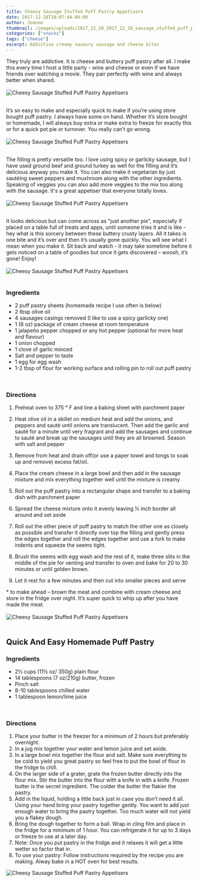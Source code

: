 ```yaml
---
title: Cheesy Sausage Stuffed Puff Pastry Appetisers
date: 2017-12-28T10:07:44-04:00
author: Joanne
thumbnail: /images/uploads/2017_12_28_2017_12_28_sausage_stuffed_puff_pastry_1.jpg
categories: ["snacks"]
tags: ["cheese"]
excerpt: Addictive creamy savoury sausage and cheese bites
---
```


They truly are addictive.  It is cheese and buttery puff pastry after all. I make this every time I host a little party - wine and cheese or even if we have friends over watching a movie. They pair perfectly with wine and always better when shared.
<br>
<br>
![Cheesy Sausage Stuffed Puff Pastry Appetisers](/images/uploads/2017_12_28_2017_12_28_sausage_stuffed_puff_pastry_2.jpg)
<br>
<br>

It’s so easy to make and especially quick to make if you’re using store bought puff pastry. I always have some on hand. Whether it’s store bought or homemade, I will always buy extra or make extra to freeze for exactly this or for a quick pot pie or turnover. You really can’t go wrong.
<br>
<br>
![Cheesy Sausage Stuffed Puff Pastry Appetisers](/images/uploads/2017_12_28_2017_12_28_sausage_stuffed_puff_pastry_3.jpg)
<br>
<br>

The filling is pretty versatile too. I love using spicy or garlicky sausage, but I have used ground beef and ground turkey as well for the filling and it’s delicious anyway you make it. You can also make it vegetarian by just sautéing sweet peppers and mushroom along with the other ingredients. Speaking of veggies you can also add more veggies to the mix too along with the sausage. It's a great appetiser that everyone totally loves.
<br>
<br>
![Cheesy Sausage Stuffed Puff Pastry Appetisers](/images/uploads/2017_12_28_2017_12_28_sausage_stuffed_puff_pastry_4.jpg)
<br>
<br>

It looks delicious but can come across as "just another pie", especially if placed on a table full of treats and apps, until someone tries it and is like - hey what is this sorcery between these buttery crusty layers. All it takes is one bite and it’s over and then it’s usually gone quickly. You will see what I mean when you make it. Sit back and watch - it may take sometime before it gets noticed on a table of goodies but once it gets discovered – *woosh*, it’s gone! Enjoy!
<br>
<br>
![Cheesy Sausage Stuffed Puff Pastry Appetisers](/images/uploads/2017_12_28_2017_12_28_sausage_stuffed_puff_pastry_5.jpg)
<br>
<br>

### Ingredients

* 2 puff pastry sheets (homemade recipe I use often is below)
* 2 tbsp olive oil
* 4 sausages casings removed (I like to use a spicy garlicky one)
* 1 (8 oz) package of cream cheese at room temperature
* 1 jalapeño pepper chopped or any hot pepper (optional for more heat and flavour)
* 1 onion chopped
* 1 clove of garlic minced
* Salt and pepper to taste
* 1 egg for egg wash
* 1-2 tbsp of flour for working surface and rolling pin to roll out puff pastry
<br>

### Directions

1. Preheat oven to 375 &deg; F and line a baking sheet with parchment paper

1. Heat olive oil in a skillet on medium heat and add the onions, and peppers and sauté until onions are translucent. Then add the garlic and sauté for a minute until very fragrant and add the sausages and continue to sauté and break up the sausages until they are all browned. Season with salt and pepper

1. Remove from heat and drain off(or use a paper towel and tongs to soak up and remove) excess fat/oil.

1. Place the cream cheese in a large bowl and then add in the sausage mixture and mix everything together well until the mixture is creamy

1. Roll out the puff pastry into a rectangular shape and transfer to a baking dish with parchment paper

1. Spread the cheese mixture onto it evenly leaving &frac12; inch border all around and set aside

1. Roll out the other piece of puff pastry to match the other one as closely as possible and transfer it directly over top the filling and gently press the edges together and roll the edges together and use a fork to make indents and squeeze the seems tight.  

1. Brush the seems with egg wash and the rest of it, make three slits in the middle of the pie for venting and transfer to oven and bake for 20 to 30 minutes or until golden brown.

1. Let it rest for a few minutes and then cut into smaller pieces and serve

\* to make ahead – brown the meat and combine with cream cheese and store in the fridge over night. It’s super quick to whip up after you have made the meat.
<br>
<br>
![Cheesy Sausage Stuffed Puff Pastry Appetisers](/images/uploads/2017_12_28_2017_12_28_sausage_stuffed_puff_pastry_6.jpg)
<br>
<br>

## Quick And Easy Homemade Puff Pastry

### Ingredients

* 2⅓ cups (11½ oz/ 350g) plain flour
* 14 tablespoons (7 oz/210g) butter, frozen
* Pinch salt
* 8-10 tablespoons chilled water
* 1 tablespoon lemon/lime juice
<br>

### Directions

1. Place your butter in the freezer for a minimum of 2 hours but preferably overnight.
2. In a jug mix together your water and lemon juice and set aside.
3. In a large bowl mix together the flour and salt. Make sure everything to be cold to yield you great pastry so feel free to put the bowl of flour in the fridge to chill.
4. On the larger side of a grater, grate the frozen butter directly into the flour mix. Stir the butter into the flour with a knife in with a knife. Frozen butter is the secret ingredient. The colder the butter the flakier the pastry.
5. Add in the liquid, holding a little back just in case you don’t need it all. Using your hand bring your pastry together gently. You want to add just enough water to bring the pastry together. Too much water will not yield you a flakey dough.
6. Bring the dough together to form a ball. Wrap in cling film and place in the fridge for a minimum of 1 hour. You can refrigerate it for up to 3 days or freeze to use at a later day.
7. Note: Once you put pastry in the fridge and it relaxes it will get a little wetter so factor that in.
8. To use your pastry: Follow instructions required by the recipe you are making. Alway bake in a HOT oven for best results.  

![Cheesy Sausage Stuffed Puff Pastry Appetisers](/images/uploads/2017_12_28_2017_12_28_sausage_stuffed_puff_pastry_7.jpg)
